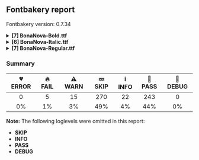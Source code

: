## Fontbakery report

Fontbakery version: 0.7.34

<details>
<summary><b>[7] BonaNova-Bold.ttf</b></summary>
<details>
<summary>🔥 <b>FAIL:</b> Are there caret positions declared for every ligature?</summary>

* [com.google.fonts/check/ligature_carets](https://font-bakery.readthedocs.io/en/latest/fontbakery/profiles/googlefonts.html#com.google.fonts/check/ligature_carets)
<pre>--- Rationale ---

All ligatures in a font must have corresponding caret (text cursor) positions
defined in the GDEF table, otherwhise, users may experience issues with caret
rendering.

If using GlyphsApp, ligature carets can be set directly on canvas by accessing
the `Glyph -&gt; Set Anchors` menu option or by pressing the `Cmd+U` keyboard
shortcut.

If designing with UFOs, (as of Oct 2020) ligature carets are not yet compiled
by ufo2ft, and therefore will not build via FontMake. See
googlefonts/ufo2ft/issues/329


</pre>

* 🔥 **FAIL** Failed to lookup ligatures. This font file seems to be malformed. For more info, read: https://github.com/googlefonts/fontbakery/issues/1596 [code: malformed]

</details>
<details>
<summary>🔥 <b>FAIL:</b> Is there kerning info for non-ligated sequences?</summary>

* [com.google.fonts/check/kerning_for_non_ligated_sequences](https://font-bakery.readthedocs.io/en/latest/fontbakery/profiles/googlefonts.html#com.google.fonts/check/kerning_for_non_ligated_sequences)
<pre>--- Rationale ---

Fonts with ligatures should have kerning on the corresponding non-ligated
sequences for text where ligatures aren&#x27;t used (eg
https://github.com/impallari/Raleway/issues/14).


</pre>

* 🔥 **FAIL** Failed to lookup ligatures. This font file seems to be malformed. For more info, read: https://github.com/googlefonts/fontbakery/issues/1596 [code: malformed]

</details>
<details>
<summary>⚠ <b>WARN:</b> Checking OS/2 achVendID.</summary>

* [com.google.fonts/check/vendor_id](https://font-bakery.readthedocs.io/en/latest/fontbakery/profiles/googlefonts.html#com.google.fonts/check/vendor_id)
<pre>--- Rationale ---

Microsoft keeps a list of font vendors and their respective contact info. This
list is updated regularly and is indexed by a 4-char &quot;Vendor ID&quot; which is
stored in the achVendID field of the OS/2 table.

Registering your ID is not mandatory, but it is a good practice since some
applications may display the type designer / type foundry contact info on some
dialog and also because that info will be visible on Microsoft&#x27;s website:

https://docs.microsoft.com/en-us/typography/vendors/

This check verifies whether or not a given font&#x27;s vendor ID is registered in
that list or if it has some of the default values used by the most common font
editors.

Each new FontBakery release includes a cached copy of that list of vendor IDs.
If you registered recently, you&#x27;re safe to ignore warnings emitted by this
check, since your ID will soon be included in one of our upcoming releases.


</pre>

* ⚠ **WARN** OS/2 VendorID value 'NONE' is not yet recognized. If you registered it recently, then it's safe to ignore this warning message. Otherwise, you should set it to your own unique 4 character code, and register it with Microsoft at https://www.microsoft.com/typography/links/vendorlist.aspx
 [code: unknown]

</details>
<details>
<summary>⚠ <b>WARN:</b> Check if each glyph has the recommended amount of contours.</summary>

* [com.google.fonts/check/contour_count](https://font-bakery.readthedocs.io/en/latest/fontbakery/profiles/googlefonts.html#com.google.fonts/check/contour_count)
<pre>--- Rationale ---

Visually QAing thousands of glyphs by hand is tiring. Most glyphs can only be
constructured in a handful of ways. This means a glyph&#x27;s contour count will
only differ slightly amongst different fonts, e.g a &#x27;g&#x27; could either be 2 or 3
contours, depending on whether its double story or single story.

However, a quotedbl should have 2 contours, unless the font belongs to a
display family.

This check currently does not cover variable fonts because there&#x27;s plenty of
alternative ways of constructing glyphs with multiple outlines for each feature
in a VarFont. The expected contour count data for this check is currently
optimized for the typical construction of glyphs in static fonts.


</pre>

* ⚠ **WARN** This check inspects the glyph outlines and detects the total number of contours in each of them. The expected values are infered from the typical ammounts of contours observed in a large collection of reference font families. The divergences listed below may simply indicate a significantly different design on some of your glyphs. On the other hand, some of these may flag actual bugs in the font such as glyphs mapped to an incorrect codepoint. Please consider reviewing the design and codepoint assignment of these to make sure they are correct.

The following glyphs do not have the recommended number of contours:

Glyph name: registered	Contours detected: 2	Expected: 3 or 4
Glyph name: Eth	Contours detected: 3	Expected: 2
Glyph name: Dcroat	Contours detected: 3	Expected: 2
Glyph name: dcroat	Contours detected: 3	Expected: 2
Glyph name: hbar	Contours detected: 2	Expected: 1
Glyph name: oe	Contours detected: 4	Expected: 3
Glyph name: Racute	Contours detected: 2	Expected: 3
Glyph name: uni0156	Contours detected: 2	Expected: 3
Glyph name: Rcaron	Contours detected: 2	Expected: 3
Glyph name: Uogonek	Contours detected: 2	Expected: 1
Glyph name: uni0180	Contours detected: 3	Expected: 2
Glyph name: ohorn	Contours detected: 3	Expected: 2
Glyph name: uni01EA	Contours detected: 3	Expected: 2
Glyph name: uni01EB	Contours detected: 3	Expected: 2
Glyph name: uni0210	Contours detected: 3	Expected: 4
Glyph name: uni0212	Contours detected: 2	Expected: 3
Glyph name: uni0228	Contours detected: 2	Expected: 1
Glyph name: uni0229	Contours detected: 3	Expected: 2
Glyph name: uni042F	Contours detected: 1	Expected: 2
Glyph name: uni044F	Contours detected: 1	Expected: 2
Glyph name: uni045B	Contours detected: 2	Expected: 1
Glyph name: uni1E08	Contours detected: 3	Expected: 2
Glyph name: uni1E09	Contours detected: 3	Expected: 2
Glyph name: uni1E1C	Contours detected: 3	Expected: 2
Glyph name: uni1E1D	Contours detected: 4	Expected: 3
Glyph name: uni1E5A	Contours detected: 2	Expected: 3
Glyph name: uni1E5E	Contours detected: 2	Expected: 3
Glyph name: uni1EDB	Contours detected: 4	Expected: 3
Glyph name: uni1EDD	Contours detected: 4	Expected: 3
Glyph name: uni1EDF	Contours detected: 4	Expected: 3
Glyph name: uni1EE1	Contours detected: 4	Expected: 3
Glyph name: uni1EE3	Contours detected: 4	Expected: 3
Glyph name: uni2076	Contours detected: 1	Expected: 2
Glyph name: uni2079	Contours detected: 1	Expected: 2
Glyph name: uni2086	Contours detected: 1	Expected: 2
Glyph name: uni2089	Contours detected: 1	Expected: 2
Glyph name: uni20B1	Contours detected: 3	Expected: 1, 2 or 4
Glyph name: uni2159	Contours detected: 3	Expected: 4
Glyph name: uni215A	Contours detected: 3	Expected: 4
Glyph name: Dcroat	Contours detected: 3	Expected: 2
Glyph name: Eth	Contours detected: 3	Expected: 2
Glyph name: Racute	Contours detected: 2	Expected: 3
Glyph name: Rcaron	Contours detected: 2	Expected: 3
Glyph name: Uogonek	Contours detected: 2	Expected: 1
Glyph name: dcroat	Contours detected: 3	Expected: 2
Glyph name: fi	Contours detected: 1	Expected: 3
Glyph name: fl	Contours detected: 1	Expected: 2
Glyph name: hbar	Contours detected: 2	Expected: 1
Glyph name: oe	Contours detected: 4	Expected: 3
Glyph name: ohorn	Contours detected: 3	Expected: 2
Glyph name: registered	Contours detected: 2	Expected: 3 or 4
Glyph name: uni0156	Contours detected: 2	Expected: 3
Glyph name: uni0180	Contours detected: 3	Expected: 2
Glyph name: uni0228	Contours detected: 2	Expected: 1
Glyph name: uni0229	Contours detected: 3	Expected: 2
Glyph name: uni042F	Contours detected: 1	Expected: 2
Glyph name: uni044F	Contours detected: 1	Expected: 2
Glyph name: uni045B	Contours detected: 2	Expected: 1
Glyph name: uni1E08	Contours detected: 3	Expected: 2
Glyph name: uni1E09	Contours detected: 3	Expected: 2
Glyph name: uni1E1C	Contours detected: 3	Expected: 2
Glyph name: uni1E1D	Contours detected: 4	Expected: 3
Glyph name: uni1E5A	Contours detected: 2	Expected: 3
Glyph name: uni1E5E	Contours detected: 2	Expected: 3
Glyph name: uni1EDB	Contours detected: 4	Expected: 3
Glyph name: uni1EDD	Contours detected: 4	Expected: 3
Glyph name: uni1EDF	Contours detected: 4	Expected: 3
Glyph name: uni1EE1	Contours detected: 4	Expected: 3
Glyph name: uni1EE3	Contours detected: 4	Expected: 3
Glyph name: uni20B1	Contours detected: 3	Expected: 1, 2 or 4 [code: contour-count]

</details>
<details>
<summary>⚠ <b>WARN:</b> Do any segments have colinear vectors?</summary>

* [com.google.fonts/check/outline_colinear_vectors](https://font-bakery.readthedocs.io/en/latest/fontbakery/profiles/<Section: Outline Correctness Checks>.html#com.google.fonts/check/outline_colinear_vectors)
<pre>--- Rationale ---

This test looks for consecutive line segments which have the same angle. This
normally happens if an outline point has been added by accident.

This test is not run for variable fonts, as they may legitimately have colinear
vectors.


</pre>

* ⚠ **WARN** The following glyphs have colinear vectors:
	* eta: L<<260.0,349.0>--<260.0,345.0>> -> L<<260.0,345.0>--<260.0,0.0>>
	* etatonos: L<<260.0,349.0>--<260.0,345.0>> -> L<<260.0,345.0>--<260.0,0.0>>
	* uni00B5: L<<333.0,110.0>--<333.0,115.0>> -> L<<333.0,115.0>--<333.0,460.0>>
	* uni00B5: L<<45.0,-240.0>--<48.0,109.0>> -> L<<48.0,109.0>--<48.0,460.0>>
	* uni03BC: L<<333.0,110.0>--<333.0,115.0>> -> L<<333.0,115.0>--<333.0,460.0>>
	* uni03BC: L<<45.0,-240.0>--<48.0,109.0>> -> L<<48.0,109.0>--<48.0,460.0>>
	* uniFEBA: L<<1113.0,140.0>--<1140.0,142.0>> -> L<<1140.0,142.0>--<1207.0,142.0>>
	* uniFEBC: L<<746.0,140.0>--<776.0,142.0>> -> L<<776.0,142.0>--<830.0,142.0>>
	* uniFEBE: L<<1113.0,140.0>--<1140.0,142.0>> -> L<<1140.0,142.0>--<1207.0,142.0>> and uniFEC0: L<<746.0,140.0>--<776.0,142.0>> -> L<<776.0,142.0>--<830.0,142.0>> [code: found-colinear-vectors]

</details>
<details>
<summary>⚠ <b>WARN:</b> Do outlines contain any jaggy segments?</summary>

* [com.google.fonts/check/outline_jaggy_segments](https://font-bakery.readthedocs.io/en/latest/fontbakery/profiles/<Section: Outline Correctness Checks>.html#com.google.fonts/check/outline_jaggy_segments)
<pre>--- Rationale ---

This test heuristically detects outline segments which form a particularly
small angle, indicative of an outline error. This may cause false positives in
cases such as extreme ink traps, so should be regarded as advisory and backed
up by manual inspection.


</pre>

* ⚠ **WARN** The following glyphs have jaggy segments:
	* A_H: B<<217.0,197.0>-<214.0,191.0>-<209.0,183.0>>/L<<209.0,183.0>--<217.0,197.0>> = 2.260501911141034
	* A_H: L<<209.0,183.0>--<217.0,197.0>>/B<<217.0,197.0>-<214.0,191.0>-<209.0,183.0>> = 3.1798301198640497
	* sigma: B<<453.5,347.5>-<428.0,355.0>-<402.0,364.0>>/B<<402.0,364.0>-<433.0,347.0>-<461.0,321.5>> = 9.646303291202416
	* uni0452: L<<233.0,343.0>--<232.0,355.0>>/L<<232.0,355.0>--<232.0,110.0>> = 4.763641690726144
	* uni05D0: B<<496.5,260.5>-<492.0,244.0>-<509.0,229.0>>/L<<509.0,229.0>--<494.0,242.0>> = 0.5092824049768564
	* uni05D0: L<<509.0,229.0>--<494.0,242.0>>/L<<494.0,242.0>--<609.0,138.0>> = 1.2101630959891547
	* uniFB2E: B<<496.5,260.5>-<492.0,244.0>-<509.0,229.0>>/L<<509.0,229.0>--<494.0,242.0>> = 0.5092824049768564
	* uniFB2E: L<<509.0,229.0>--<494.0,242.0>>/L<<494.0,242.0>--<609.0,138.0>> = 1.2101630959891547
	* uniFB2F: B<<496.5,260.5>-<492.0,244.0>-<509.0,229.0>>/L<<509.0,229.0>--<494.0,242.0>> = 0.5092824049768564
	* uniFB2F: L<<509.0,229.0>--<494.0,242.0>>/L<<494.0,242.0>--<609.0,138.0>> = 1.2101630959891547 and 4 more. [code: found-jaggy-segments]

</details>
<details>
<summary>⚠ <b>WARN:</b> Do outlines contain any semi-vertical or semi-horizontal lines?</summary>

* [com.google.fonts/check/outline_semi_vertical](https://font-bakery.readthedocs.io/en/latest/fontbakery/profiles/<Section: Outline Correctness Checks>.html#com.google.fonts/check/outline_semi_vertical)
<pre>--- Rationale ---

This test detects line segments which are nearly, but not quite, exactly
horizontal or vertical. Sometimes such lines are created by design, but often
they are indicative of a design error.

This test is disabled for italic styles, which often contain nearly-upright
lines.


</pre>

* ⚠ **WARN** The following glyphs have semi-vertical/semi-horizontal lines:
	* arrowupdn: L<<207.0,153.0>--<208.0,512.0>>
	* braceleftbt: L<<93.0,791.0>--<228.0,790.0>>
	* bracelefttp: L<<228.0,-221.0>--<93.0,-222.0>>
	* bracerightbt: L<<93.0,789.0>--<228.0,790.0>>
	* bracerighttp: L<<228.0,-225.0>--<93.0,-224.0>>
	* eng.sc: L<<514.0,217.0>--<515.0,425.0>>
	* estimated: L<<603.0,398.0>--<602.0,551.0>>
	* four.lf: L<<481.0,665.0>--<480.0,255.0>>
	* four.osf: L<<457.0,493.0>--<456.0,120.0>>
	* four.sc: L<<419.0,532.0>--<418.0,204.0>> and 15 more. [code: found-semi-vertical]

</details>
<br>
</details>
<details>
<summary><b>[6] BonaNova-Italic.ttf</b></summary>
<details>
<summary>🔥 <b>FAIL:</b> Are there caret positions declared for every ligature?</summary>

* [com.google.fonts/check/ligature_carets](https://font-bakery.readthedocs.io/en/latest/fontbakery/profiles/googlefonts.html#com.google.fonts/check/ligature_carets)
<pre>--- Rationale ---

All ligatures in a font must have corresponding caret (text cursor) positions
defined in the GDEF table, otherwhise, users may experience issues with caret
rendering.

If using GlyphsApp, ligature carets can be set directly on canvas by accessing
the `Glyph -&gt; Set Anchors` menu option or by pressing the `Cmd+U` keyboard
shortcut.

If designing with UFOs, (as of Oct 2020) ligature carets are not yet compiled
by ufo2ft, and therefore will not build via FontMake. See
googlefonts/ufo2ft/issues/329


</pre>

* 🔥 **FAIL** Failed to lookup ligatures. This font file seems to be malformed. For more info, read: https://github.com/googlefonts/fontbakery/issues/1596 [code: malformed]

</details>
<details>
<summary>⚠ <b>WARN:</b> Checking OS/2 achVendID.</summary>

* [com.google.fonts/check/vendor_id](https://font-bakery.readthedocs.io/en/latest/fontbakery/profiles/googlefonts.html#com.google.fonts/check/vendor_id)
<pre>--- Rationale ---

Microsoft keeps a list of font vendors and their respective contact info. This
list is updated regularly and is indexed by a 4-char &quot;Vendor ID&quot; which is
stored in the achVendID field of the OS/2 table.

Registering your ID is not mandatory, but it is a good practice since some
applications may display the type designer / type foundry contact info on some
dialog and also because that info will be visible on Microsoft&#x27;s website:

https://docs.microsoft.com/en-us/typography/vendors/

This check verifies whether or not a given font&#x27;s vendor ID is registered in
that list or if it has some of the default values used by the most common font
editors.

Each new FontBakery release includes a cached copy of that list of vendor IDs.
If you registered recently, you&#x27;re safe to ignore warnings emitted by this
check, since your ID will soon be included in one of our upcoming releases.


</pre>

* ⚠ **WARN** OS/2 VendorID value 'NONE' is not yet recognized. If you registered it recently, then it's safe to ignore this warning message. Otherwise, you should set it to your own unique 4 character code, and register it with Microsoft at https://www.microsoft.com/typography/links/vendorlist.aspx
 [code: unknown]

</details>
<details>
<summary>⚠ <b>WARN:</b> Check if each glyph has the recommended amount of contours.</summary>

* [com.google.fonts/check/contour_count](https://font-bakery.readthedocs.io/en/latest/fontbakery/profiles/googlefonts.html#com.google.fonts/check/contour_count)
<pre>--- Rationale ---

Visually QAing thousands of glyphs by hand is tiring. Most glyphs can only be
constructured in a handful of ways. This means a glyph&#x27;s contour count will
only differ slightly amongst different fonts, e.g a &#x27;g&#x27; could either be 2 or 3
contours, depending on whether its double story or single story.

However, a quotedbl should have 2 contours, unless the font belongs to a
display family.

This check currently does not cover variable fonts because there&#x27;s plenty of
alternative ways of constructing glyphs with multiple outlines for each feature
in a VarFont. The expected contour count data for this check is currently
optimized for the typical construction of glyphs in static fonts.


</pre>

* ⚠ **WARN** This check inspects the glyph outlines and detects the total number of contours in each of them. The expected values are infered from the typical ammounts of contours observed in a large collection of reference font families. The divergences listed below may simply indicate a significantly different design on some of your glyphs. On the other hand, some of these may flag actual bugs in the font such as glyphs mapped to an incorrect codepoint. Please consider reviewing the design and codepoint assignment of these to make sure they are correct.

The following glyphs do not have the recommended number of contours:

Glyph name: Eth	Contours detected: 3	Expected: 2
Glyph name: Dcroat	Contours detected: 3	Expected: 2
Glyph name: dcroat	Contours detected: 3	Expected: 2
Glyph name: hbar	Contours detected: 2	Expected: 1
Glyph name: oe	Contours detected: 4	Expected: 3
Glyph name: Racute	Contours detected: 2	Expected: 3
Glyph name: uni0156	Contours detected: 2	Expected: 3
Glyph name: Rcaron	Contours detected: 2	Expected: 3
Glyph name: Tbar	Contours detected: 2	Expected: 1
Glyph name: Uogonek	Contours detected: 2	Expected: 1
Glyph name: uni0180	Contours detected: 3	Expected: 2
Glyph name: uni0199	Contours detected: 2	Expected: 1
Glyph name: ohorn	Contours detected: 3	Expected: 2
Glyph name: uni01C2	Contours detected: 3	Expected: 1
Glyph name: uni01EA	Contours detected: 3	Expected: 2
Glyph name: uni01EB	Contours detected: 3	Expected: 2
Glyph name: uni0210	Contours detected: 3	Expected: 4
Glyph name: uni0212	Contours detected: 2	Expected: 3
Glyph name: uni0228	Contours detected: 2	Expected: 1
Glyph name: uni0229	Contours detected: 3	Expected: 2
Glyph name: uni042F	Contours detected: 1	Expected: 2
Glyph name: uni044F	Contours detected: 1	Expected: 2
Glyph name: uni1E08	Contours detected: 3	Expected: 2
Glyph name: uni1E09	Contours detected: 3	Expected: 2
Glyph name: uni1E1C	Contours detected: 3	Expected: 2
Glyph name: uni1E1D	Contours detected: 4	Expected: 3
Glyph name: uni1E5A	Contours detected: 2	Expected: 3
Glyph name: uni1E5E	Contours detected: 2	Expected: 3
Glyph name: uni1EDB	Contours detected: 4	Expected: 3
Glyph name: uni1EDD	Contours detected: 4	Expected: 3
Glyph name: uni1EDF	Contours detected: 4	Expected: 3
Glyph name: uni1EE1	Contours detected: 4	Expected: 3
Glyph name: uni1EE3	Contours detected: 4	Expected: 3
Glyph name: uni2076	Contours detected: 1	Expected: 2
Glyph name: uni2079	Contours detected: 1	Expected: 2
Glyph name: uni2086	Contours detected: 1	Expected: 2
Glyph name: uni2089	Contours detected: 1	Expected: 2
Glyph name: uni20B1	Contours detected: 3	Expected: 1, 2 or 4
Glyph name: uni2159	Contours detected: 3	Expected: 4
Glyph name: uni215A	Contours detected: 3	Expected: 4
Glyph name: Dcroat	Contours detected: 3	Expected: 2
Glyph name: Eth	Contours detected: 3	Expected: 2
Glyph name: Racute	Contours detected: 2	Expected: 3
Glyph name: Rcaron	Contours detected: 2	Expected: 3
Glyph name: Tbar	Contours detected: 2	Expected: 1
Glyph name: Uogonek	Contours detected: 2	Expected: 1
Glyph name: dcroat	Contours detected: 3	Expected: 2
Glyph name: fi	Contours detected: 2	Expected: 3
Glyph name: fl	Contours detected: 1	Expected: 2
Glyph name: hbar	Contours detected: 2	Expected: 1
Glyph name: oe	Contours detected: 4	Expected: 3
Glyph name: ohorn	Contours detected: 3	Expected: 2
Glyph name: uni0156	Contours detected: 2	Expected: 3
Glyph name: uni0180	Contours detected: 3	Expected: 2
Glyph name: uni0199	Contours detected: 2	Expected: 1
Glyph name: uni01C2	Contours detected: 3	Expected: 1
Glyph name: uni0228	Contours detected: 2	Expected: 1
Glyph name: uni0229	Contours detected: 3	Expected: 2
Glyph name: uni042F	Contours detected: 1	Expected: 2
Glyph name: uni044F	Contours detected: 1	Expected: 2
Glyph name: uni1E08	Contours detected: 3	Expected: 2
Glyph name: uni1E09	Contours detected: 3	Expected: 2
Glyph name: uni1E1C	Contours detected: 3	Expected: 2
Glyph name: uni1E1D	Contours detected: 4	Expected: 3
Glyph name: uni1E5A	Contours detected: 2	Expected: 3
Glyph name: uni1E5E	Contours detected: 2	Expected: 3
Glyph name: uni1EDB	Contours detected: 4	Expected: 3
Glyph name: uni1EDD	Contours detected: 4	Expected: 3
Glyph name: uni1EDF	Contours detected: 4	Expected: 3
Glyph name: uni1EE1	Contours detected: 4	Expected: 3
Glyph name: uni1EE3	Contours detected: 4	Expected: 3
Glyph name: uni20B1	Contours detected: 3	Expected: 1, 2 or 4 [code: contour-count]

</details>
<details>
<summary>⚠ <b>WARN:</b> Does GPOS table have kerning information? This check skips monospaced fonts as defined by post.isFixedPitch value</summary>

* [com.google.fonts/check/gpos_kerning_info](https://font-bakery.readthedocs.io/en/latest/fontbakery/profiles/gpos.html#com.google.fonts/check/gpos_kerning_info)

* ⚠ **WARN** GPOS table lacks kerning information. [code: lacks-kern-info]

</details>
<details>
<summary>⚠ <b>WARN:</b> Do any segments have colinear vectors?</summary>

* [com.google.fonts/check/outline_colinear_vectors](https://font-bakery.readthedocs.io/en/latest/fontbakery/profiles/<Section: Outline Correctness Checks>.html#com.google.fonts/check/outline_colinear_vectors)
<pre>--- Rationale ---

This test looks for consecutive line segments which have the same angle. This
normally happens if an outline point has been added by accident.

This test is not run for variable fonts, as they may legitimately have colinear
vectors.


</pre>

* ⚠ **WARN** The following glyphs have colinear vectors:
	* G.swsh: L<<626.0,248.0>--<622.0,190.0>> -> L<<622.0,190.0>--<608.0,-15.0>>
	* Gbreve.swsh: L<<626.0,248.0>--<622.0,190.0>> -> L<<622.0,190.0>--<608.0,-15.0>>
	* Gdotaccent.swsh: L<<626.0,248.0>--<622.0,190.0>> -> L<<622.0,190.0>--<608.0,-15.0>>
	* uni0122.swsh: L<<626.0,248.0>--<622.0,190.0>> -> L<<622.0,190.0>--<608.0,-15.0>>
	* uni0233.sc: L<<156.0,275.0>--<115.0,360.0>> -> L<<115.0,360.0>--<84.0,425.0>>
	* uni0233.sc: L<<157.0,425.0>--<196.0,348.0>> -> L<<196.0,348.0>--<225.0,290.0>>
	* uni0233.sc: L<<227.0,290.0>--<260.0,339.0>> -> L<<260.0,339.0>--<317.0,425.0>>
	* uni0233.sc: L<<363.0,425.0>--<300.0,333.0>> -> L<<300.0,333.0>--<261.0,275.0>>
	* uni042A: L<<190.0,100.0>--<222.0,566.0>> -> L<<222.0,566.0>--<227.0,635.0>>
	* uni05D2: L<<136.0,537.0>--<147.0,534.0>> -> L<<147.0,534.0>--<258.0,507.0>> and 57 more. [code: found-colinear-vectors]

</details>
<details>
<summary>⚠ <b>WARN:</b> Do outlines contain any jaggy segments?</summary>

* [com.google.fonts/check/outline_jaggy_segments](https://font-bakery.readthedocs.io/en/latest/fontbakery/profiles/<Section: Outline Correctness Checks>.html#com.google.fonts/check/outline_jaggy_segments)
<pre>--- Rationale ---

This test heuristically detects outline segments which form a particularly
small angle, indicative of an outline error. This may cause false positives in
cases such as extreme ink traps, so should be regarded as advisory and backed
up by manual inspection.


</pre>

* ⚠ **WARN** The following glyphs have jaggy segments:
	* shaddaAlefabovear: L<<-45.0,640.0>--<-45.0,640.0>>/L<<-45.0,640.0>--<-53.0,639.0>> = 7.125016348901757
	* shaddaDammaar: L<<-45.0,640.0>--<-45.0,640.0>>/L<<-45.0,640.0>--<-53.0,639.0>> = 7.125016348901757
	* shaddaDammatanar: L<<-45.0,640.0>--<-45.0,640.0>>/L<<-45.0,640.0>--<-53.0,639.0>> = 7.125016348901757
	* shaddaFathaar: L<<-45.0,639.0>--<-45.0,639.0>>/L<<-45.0,639.0>--<-53.0,638.0>> = 7.125016348901757
	* shaddaFathatanar: L<<-45.0,639.0>--<-45.0,639.0>>/L<<-45.0,639.0>--<-53.0,638.0>> = 7.125016348901757
	* shaddaKasraar: L<<-5.0,789.0>--<-5.0,789.0>>/L<<-5.0,789.0>--<-13.0,788.0>> = 7.125016348901757
	* shaddaKasratanar: L<<35.0,919.0>--<35.0,919.0>>/L<<35.0,919.0>--<27.0,918.0>> = 7.125016348901757
	* uni0446.loclBGR: B<<406.0,7.5>-<418.0,31.0>-<434.0,51.0>>/B<<434.0,51.0>-<383.0,7.0>-<336.0,-15.0>> = 10.554370268643943
	* uni0446: B<<406.0,7.5>-<418.0,31.0>-<434.0,51.0>>/B<<434.0,51.0>-<383.0,7.0>-<336.0,-15.0>> = 10.554370268643943
	* uni0449.loclBGR: B<<638.0,7.5>-<650.0,31.0>-<666.0,51.0>>/B<<666.0,51.0>-<615.0,7.0>-<568.0,-15.0>> = 10.554370268643943 and 9 more. [code: found-jaggy-segments]

</details>
<br>
</details>
<details>
<summary><b>[7] BonaNova-Regular.ttf</b></summary>
<details>
<summary>🔥 <b>FAIL:</b> Are there caret positions declared for every ligature?</summary>

* [com.google.fonts/check/ligature_carets](https://font-bakery.readthedocs.io/en/latest/fontbakery/profiles/googlefonts.html#com.google.fonts/check/ligature_carets)
<pre>--- Rationale ---

All ligatures in a font must have corresponding caret (text cursor) positions
defined in the GDEF table, otherwhise, users may experience issues with caret
rendering.

If using GlyphsApp, ligature carets can be set directly on canvas by accessing
the `Glyph -&gt; Set Anchors` menu option or by pressing the `Cmd+U` keyboard
shortcut.

If designing with UFOs, (as of Oct 2020) ligature carets are not yet compiled
by ufo2ft, and therefore will not build via FontMake. See
googlefonts/ufo2ft/issues/329


</pre>

* 🔥 **FAIL** Failed to lookup ligatures. This font file seems to be malformed. For more info, read: https://github.com/googlefonts/fontbakery/issues/1596 [code: malformed]

</details>
<details>
<summary>🔥 <b>FAIL:</b> Is there kerning info for non-ligated sequences?</summary>

* [com.google.fonts/check/kerning_for_non_ligated_sequences](https://font-bakery.readthedocs.io/en/latest/fontbakery/profiles/googlefonts.html#com.google.fonts/check/kerning_for_non_ligated_sequences)
<pre>--- Rationale ---

Fonts with ligatures should have kerning on the corresponding non-ligated
sequences for text where ligatures aren&#x27;t used (eg
https://github.com/impallari/Raleway/issues/14).


</pre>

* 🔥 **FAIL** Failed to lookup ligatures. This font file seems to be malformed. For more info, read: https://github.com/googlefonts/fontbakery/issues/1596 [code: malformed]

</details>
<details>
<summary>⚠ <b>WARN:</b> Checking OS/2 achVendID.</summary>

* [com.google.fonts/check/vendor_id](https://font-bakery.readthedocs.io/en/latest/fontbakery/profiles/googlefonts.html#com.google.fonts/check/vendor_id)
<pre>--- Rationale ---

Microsoft keeps a list of font vendors and their respective contact info. This
list is updated regularly and is indexed by a 4-char &quot;Vendor ID&quot; which is
stored in the achVendID field of the OS/2 table.

Registering your ID is not mandatory, but it is a good practice since some
applications may display the type designer / type foundry contact info on some
dialog and also because that info will be visible on Microsoft&#x27;s website:

https://docs.microsoft.com/en-us/typography/vendors/

This check verifies whether or not a given font&#x27;s vendor ID is registered in
that list or if it has some of the default values used by the most common font
editors.

Each new FontBakery release includes a cached copy of that list of vendor IDs.
If you registered recently, you&#x27;re safe to ignore warnings emitted by this
check, since your ID will soon be included in one of our upcoming releases.


</pre>

* ⚠ **WARN** OS/2 VendorID value 'NONE' is not yet recognized. If you registered it recently, then it's safe to ignore this warning message. Otherwise, you should set it to your own unique 4 character code, and register it with Microsoft at https://www.microsoft.com/typography/links/vendorlist.aspx
 [code: unknown]

</details>
<details>
<summary>⚠ <b>WARN:</b> Check if each glyph has the recommended amount of contours.</summary>

* [com.google.fonts/check/contour_count](https://font-bakery.readthedocs.io/en/latest/fontbakery/profiles/googlefonts.html#com.google.fonts/check/contour_count)
<pre>--- Rationale ---

Visually QAing thousands of glyphs by hand is tiring. Most glyphs can only be
constructured in a handful of ways. This means a glyph&#x27;s contour count will
only differ slightly amongst different fonts, e.g a &#x27;g&#x27; could either be 2 or 3
contours, depending on whether its double story or single story.

However, a quotedbl should have 2 contours, unless the font belongs to a
display family.

This check currently does not cover variable fonts because there&#x27;s plenty of
alternative ways of constructing glyphs with multiple outlines for each feature
in a VarFont. The expected contour count data for this check is currently
optimized for the typical construction of glyphs in static fonts.


</pre>

* ⚠ **WARN** This check inspects the glyph outlines and detects the total number of contours in each of them. The expected values are infered from the typical ammounts of contours observed in a large collection of reference font families. The divergences listed below may simply indicate a significantly different design on some of your glyphs. On the other hand, some of these may flag actual bugs in the font such as glyphs mapped to an incorrect codepoint. Please consider reviewing the design and codepoint assignment of these to make sure they are correct.

The following glyphs do not have the recommended number of contours:

Glyph name: Eth	Contours detected: 3	Expected: 2
Glyph name: Dcroat	Contours detected: 3	Expected: 2
Glyph name: dcroat	Contours detected: 3	Expected: 2
Glyph name: hbar	Contours detected: 2	Expected: 1
Glyph name: oe	Contours detected: 4	Expected: 3
Glyph name: Racute	Contours detected: 2	Expected: 3
Glyph name: uni0156	Contours detected: 2	Expected: 3
Glyph name: Rcaron	Contours detected: 2	Expected: 3
Glyph name: Uogonek	Contours detected: 2	Expected: 1
Glyph name: uni0180	Contours detected: 3	Expected: 2
Glyph name: ohorn	Contours detected: 3	Expected: 2
Glyph name: uni01EA	Contours detected: 3	Expected: 2
Glyph name: uni01EB	Contours detected: 3	Expected: 2
Glyph name: uni0210	Contours detected: 3	Expected: 4
Glyph name: uni0212	Contours detected: 2	Expected: 3
Glyph name: uni0228	Contours detected: 2	Expected: 1
Glyph name: uni0229	Contours detected: 3	Expected: 2
Glyph name: uni042F	Contours detected: 1	Expected: 2
Glyph name: uni044F	Contours detected: 1	Expected: 2
Glyph name: uni045B	Contours detected: 2	Expected: 1
Glyph name: uni1E08	Contours detected: 3	Expected: 2
Glyph name: uni1E09	Contours detected: 3	Expected: 2
Glyph name: uni1E1C	Contours detected: 3	Expected: 2
Glyph name: uni1E1D	Contours detected: 4	Expected: 3
Glyph name: uni1E5A	Contours detected: 2	Expected: 3
Glyph name: uni1E5E	Contours detected: 2	Expected: 3
Glyph name: uni1EDB	Contours detected: 4	Expected: 3
Glyph name: uni1EDD	Contours detected: 4	Expected: 3
Glyph name: uni1EDF	Contours detected: 4	Expected: 3
Glyph name: uni1EE1	Contours detected: 4	Expected: 3
Glyph name: uni1EE3	Contours detected: 4	Expected: 3
Glyph name: uni2076	Contours detected: 1	Expected: 2
Glyph name: uni2079	Contours detected: 1	Expected: 2
Glyph name: uni2086	Contours detected: 1	Expected: 2
Glyph name: uni2089	Contours detected: 1	Expected: 2
Glyph name: uni20B1	Contours detected: 3	Expected: 1, 2 or 4
Glyph name: uni2159	Contours detected: 3	Expected: 4
Glyph name: uni215A	Contours detected: 3	Expected: 4
Glyph name: Dcroat	Contours detected: 3	Expected: 2
Glyph name: Eth	Contours detected: 3	Expected: 2
Glyph name: Racute	Contours detected: 2	Expected: 3
Glyph name: Rcaron	Contours detected: 2	Expected: 3
Glyph name: Uogonek	Contours detected: 2	Expected: 1
Glyph name: dcroat	Contours detected: 3	Expected: 2
Glyph name: fi	Contours detected: 1	Expected: 3
Glyph name: fl	Contours detected: 1	Expected: 2
Glyph name: hbar	Contours detected: 2	Expected: 1
Glyph name: oe	Contours detected: 4	Expected: 3
Glyph name: ohorn	Contours detected: 3	Expected: 2
Glyph name: uni0156	Contours detected: 2	Expected: 3
Glyph name: uni0180	Contours detected: 3	Expected: 2
Glyph name: uni0228	Contours detected: 2	Expected: 1
Glyph name: uni0229	Contours detected: 3	Expected: 2
Glyph name: uni042F	Contours detected: 1	Expected: 2
Glyph name: uni044F	Contours detected: 1	Expected: 2
Glyph name: uni045B	Contours detected: 2	Expected: 1
Glyph name: uni1E08	Contours detected: 3	Expected: 2
Glyph name: uni1E09	Contours detected: 3	Expected: 2
Glyph name: uni1E1C	Contours detected: 3	Expected: 2
Glyph name: uni1E1D	Contours detected: 4	Expected: 3
Glyph name: uni1E5A	Contours detected: 2	Expected: 3
Glyph name: uni1E5E	Contours detected: 2	Expected: 3
Glyph name: uni1EDB	Contours detected: 4	Expected: 3
Glyph name: uni1EDD	Contours detected: 4	Expected: 3
Glyph name: uni1EDF	Contours detected: 4	Expected: 3
Glyph name: uni1EE1	Contours detected: 4	Expected: 3
Glyph name: uni1EE3	Contours detected: 4	Expected: 3
Glyph name: uni20B1	Contours detected: 3	Expected: 1, 2 or 4 [code: contour-count]

</details>
<details>
<summary>⚠ <b>WARN:</b> Do any segments have colinear vectors?</summary>

* [com.google.fonts/check/outline_colinear_vectors](https://font-bakery.readthedocs.io/en/latest/fontbakery/profiles/<Section: Outline Correctness Checks>.html#com.google.fonts/check/outline_colinear_vectors)
<pre>--- Rationale ---

This test looks for consecutive line segments which have the same angle. This
normally happens if an outline point has been added by accident.

This test is not run for variable fonts, as they may legitimately have colinear
vectors.


</pre>

* ⚠ **WARN** The following glyphs have colinear vectors:
	* A_H: L<<236.0,253.0>--<236.0,253.0>> -> L<<236.0,253.0>--<236.0,253.0>>
	* uni00B5: L<<70.0,-240.0>--<73.0,109.0>> -> L<<73.0,109.0>--<74.0,440.0>>
	* uni02A9: L<<499.0,335.0>--<499.0,331.0>> -> L<<499.0,331.0>--<499.0,101.0>>
	* uni03BC: L<<70.0,-240.0>--<73.0,109.0>> -> L<<73.0,109.0>--<74.0,440.0>>
	* uniFEBA: L<<1073.0,90.0>--<1115.0,92.0>> -> L<<1115.0,92.0>--<1195.0,92.0>>
	* uniFEBC: L<<704.0,90.0>--<740.0,92.0>> -> L<<740.0,92.0>--<820.0,92.0>>
	* uniFEBE: L<<1073.0,90.0>--<1115.0,92.0>> -> L<<1115.0,92.0>--<1195.0,92.0>> and uniFEC0: L<<704.0,90.0>--<740.0,92.0>> -> L<<740.0,92.0>--<820.0,92.0>> [code: found-colinear-vectors]

</details>
<details>
<summary>⚠ <b>WARN:</b> Do outlines contain any jaggy segments?</summary>

* [com.google.fonts/check/outline_jaggy_segments](https://font-bakery.readthedocs.io/en/latest/fontbakery/profiles/<Section: Outline Correctness Checks>.html#com.google.fonts/check/outline_jaggy_segments)
<pre>--- Rationale ---

This test heuristically detects outline segments which form a particularly
small angle, indicative of an outline error. This may cause false positives in
cases such as extreme ink traps, so should be regarded as advisory and backed
up by manual inspection.


</pre>

* ⚠ **WARN** The following glyphs have jaggy segments:
	* A_H: L<<236.0,253.0>--<220.0,225.0>>/L<<220.0,225.0>--<221.0,228.0>> = 11.309932474020162
	* u1F679: B<<213.5,456.5>-<216.0,392.0>-<204.0,307.0>>/B<<204.0,307.0>-<218.0,344.0>-<235.5,370.5>> = 12.689848155025715
	* uni0448.loclBGR: B<<407.5,11.0>-<383.0,37.0>-<379.0,80.0>>/L<<379.0,80.0>--<379.0,77.0>> = 5.3145456699447315
	* uni0449.loclBGR: B<<407.5,11.0>-<383.0,37.0>-<379.0,80.0>>/L<<379.0,80.0>--<379.0,77.0>> = 5.3145456699447315
	* uni05D0: L<<173.0,501.0>--<454.0,227.0>>/L<<454.0,227.0>--<425.0,255.0>> = 0.2824748494706725
	* uni062C: L<<566.0,411.0>--<566.0,411.0>>/B<<566.0,411.0>-<500.0,410.0>-<435.0,388.5>> = 0.8680514497453689
	* uni062D: L<<566.0,411.0>--<566.0,411.0>>/B<<566.0,411.0>-<500.0,410.0>-<435.0,388.5>> = 0.8680514497453689
	* uni062E: L<<566.0,411.0>--<566.0,411.0>>/B<<566.0,411.0>-<500.0,410.0>-<435.0,388.5>> = 0.8680514497453689
	* uniFB2E: L<<173.0,501.0>--<454.0,227.0>>/L<<454.0,227.0>--<425.0,255.0>> = 0.2824748494706725
	* uniFB2F: L<<173.0,501.0>--<454.0,227.0>>/L<<454.0,227.0>--<425.0,255.0>> = 0.2824748494706725 and 5 more. [code: found-jaggy-segments]

</details>
<details>
<summary>⚠ <b>WARN:</b> Do outlines contain any semi-vertical or semi-horizontal lines?</summary>

* [com.google.fonts/check/outline_semi_vertical](https://font-bakery.readthedocs.io/en/latest/fontbakery/profiles/<Section: Outline Correctness Checks>.html#com.google.fonts/check/outline_semi_vertical)
<pre>--- Rationale ---

This test detects line segments which are nearly, but not quite, exactly
horizontal or vertical. Sometimes such lines are created by design, but often
they are indicative of a design error.

This test is disabled for italic styles, which often contain nearly-upright
lines.


</pre>

* ⚠ **WARN** The following glyphs have semi-vertical/semi-horizontal lines:
	* arrowdown: L<<212.0,100.0>--<214.0,660.0>>
	* arrowdown: L<<244.0,660.0>--<245.0,99.0>>
	* arrowupdn: L<<214.0,106.0>--<212.0,559.0>>
	* arrowupdn: L<<246.0,559.0>--<245.0,104.0>>
	* estimated: L<<605.0,398.0>--<604.0,551.0>>
	* f_f_u: L<<731.0,100.0>--<732.0,356.0>>
	* f_t_u: L<<738.0,100.0>--<739.0,356.0>>
	* f_u: L<<418.0,100.0>--<419.0,356.0>>
	* four.dnom: L<<238.0,363.0>--<237.0,130.0>>
	* four.lf: L<<414.0,665.0>--<413.0,226.0>> and 50 more. [code: found-semi-vertical]

</details>
<br>
</details>

### Summary

| 💔 ERROR | 🔥 FAIL | ⚠ WARN | 💤 SKIP | ℹ INFO | 🍞 PASS | 🔎 DEBUG |
|:-----:|:----:|:----:|:----:|:----:|:----:|:----:|
| 0 | 5 | 15 | 270 | 22 | 243 | 0 |
| 0% | 1% | 3% | 49% | 4% | 44% | 0% |

**Note:** The following loglevels were omitted in this report:
* **SKIP**
* **INFO**
* **PASS**
* **DEBUG**
